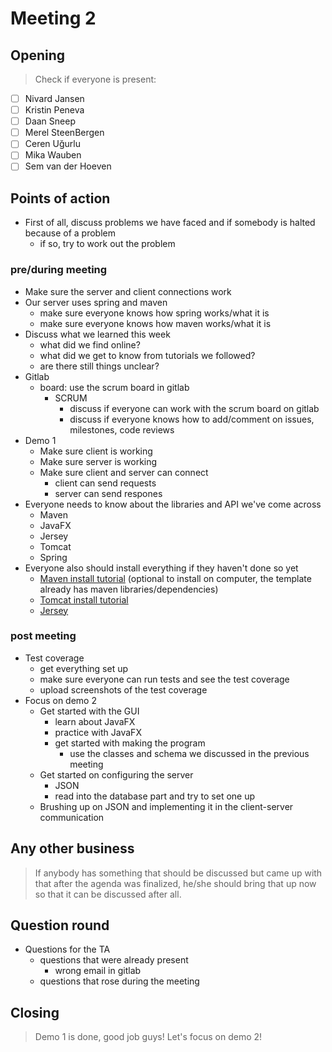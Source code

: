 # Meeting 2

## Opening
> Check if everyone is present:
- [ ] Nivard Jansen
- [ ] Kristin Peneva
- [ ] Daan Sneep
- [ ] Merel SteenBergen
- [ ] Ceren Uğurlu
- [ ] Mika Wauben
- [ ] Sem van der Hoeven

## Points of action

 - First of all, discuss problems we have faced and if somebody is halted because of a problem
    - if so, try to work out the problem

### pre/during meeting
 
 - Make sure the server and client connections work
 - Our server uses spring and maven
    - make sure everyone knows how spring works/what it is
    - make sure everyone knows how maven works/what it is
 - Discuss what we learned this week
    - what did we find online?
    - what did we get to know from tutorials we followed?
    - are there still things unclear?
 - Gitlab
    - board: use the scrum board in gitlab
        - SCRUM
            - discuss if everyone can work with the scrum board on gitlab
            - discuss if everyone knows how to add/comment on issues, milestones, code reviews
 - Demo 1
    - Make sure client is working
    - Make sure server is working
    - Make sure client and server can connect
       - client can send requests
       - server can send respones
 - Everyone needs to know about the libraries and API we've come across
    - Maven
    - JavaFX
    - Jersey
    - Tomcat
    - Spring
 - Everyone also should install everything if they haven't done so yet
    - [Maven install tutorial](https://docs.wso2.com/display/IS323/Installing+Apache+Maven+on+Windows) (optional to install on computer, the template already has maven libraries/dependencies)
    - [Tomcat install tutorial](http://openl-tablets.org/files/openl-tablets/5.13.0/OpenL%20Tablets%20-%20Installation%20Guide/SMPUserInstallingApacheTomcatOnWindows.html)
    - [Jersey](https://jersey.github.io/)


### post meeting
 - Test coverage
     - get everything set up
     - make sure everyone can run tests and see the test coverage
     - upload screenshots of the test coverage
 - Focus on demo 2
    - Get started with the GUI
      - learn about JavaFX
      - practice with JavaFX
      - get started with making the program
         - use the classes and schema we discussed in the previous meeting
    - Get started on configuring the server
      - JSON
      - read into the database part and try to set one up
    - Brushing up on JSON and implementing it in the client-server communication


## Any other business
> If anybody has something that should be discussed but came up with that after the agenda was finalized, he/she should bring that up now so that it can be discussed after all.

## Question round
- Questions for the TA
    - questions that were already present
        - wrong email in gitlab
    - questions that rose during the meeting

## Closing
> Demo 1 is done, good job guys!
> Let's focus on demo 2!